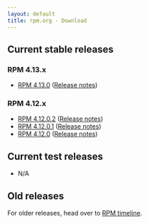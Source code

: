 ```yaml
---
layout: default
title: rpm.org - Download
---
```


## Current stable releases

### RPM 4.13.x

* [RPM 4.13.0](https://github.com/rpm-software-management/rpm/releases/download/rpm-4.13.0-release/rpm-4.13.0.tar.bz2) ([Release notes](wiki/Releases/4.13.0.html))

### RPM 4.12.x

* [RPM 4.12.0.2](https://github.com/rpm-software-management/rpm/releases/download/rpm-4.12.0.2-release/rpm-4.12.0.2.tar.bz2) ([Release notes](wiki/Releases/4.12.0.2.html))
* [RPM 4.12.0.1](https://github.com/rpm-software-management/rpm/releases/download/rpm-4.12.0.1-release/rpm-4.12.0.1.tar.bz2) ([Release notes](wiki/Releases/4.12.0.1.html))
* [RPM 4.12.0](https://github.com/rpm-software-management/rpm/releases/download/rpm-4.12.0-release/rpm-4.12.0.tar.bz2) ([Release notes](wiki/Releases/4.12.0.html))

## Current test releases

* N/A

## Old releases

For older releases, head over to [RPM timeline](timeline.html).
